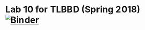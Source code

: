 # Lab 10 for TLBBD (Spring 2018) [![Binder](https://mybinder.org/badge.svg)](https://mybinder.org/v2/gh/tlbbd-spring2018/lab_10/master)
